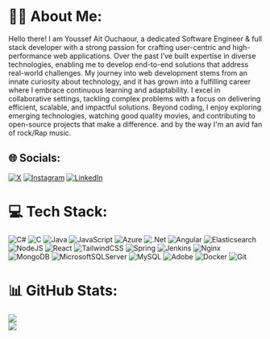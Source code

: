 # 🏄‍♂️ About Me:
Hello there! I am Youssef Ait Ouchaour, a dedicated Software Engineer & full stack developer with a strong passion for crafting user-centric and high-performance web applications. Over the past I’ve built expertise in diverse technologies, enabling me to develop end-to-end solutions that address real-world challenges. My journey into web development stems from an innate curiosity about technology, and it has grown into a fulfilling career where I embrace continuous learning and adaptability. I excel in collaborative settings, tackling complex problems with a focus on delivering efficient, scalable, and impactful solutions. Beyond coding, I enjoy exploring emerging technologies, watching good quality movies, and contributing to open-source projects that make a difference. and by the way I'm an avid fan of rock/Rap music.


## 🌐 Socials:
[![X](https://img.shields.io/badge/X-black.svg?logo=X&logoColor=white)](https://x.com/Youssef42307276) [![Instagram](https://img.shields.io/badge/Instagram-%23E4405F.svg?logo=Instagram&logoColor=white)](https://instagram.com/ouchaour) [![LinkedIn](https://img.shields.io/badge/LinkedIn-%230077B5.svg?logo=linkedin&logoColor=white)](https://linkedin.com/in/youssef-ait-ouchaour-590a7a202)  

# 💻 Tech Stack:
![C#](https://img.shields.io/badge/c%23-%23239120.svg?style=for-the-badge&logo=csharp&logoColor=white) ![C](https://img.shields.io/badge/c-%2300599C.svg?style=for-the-badge&logo=c&logoColor=white) ![Java](https://img.shields.io/badge/java-%23ED8B00.svg?style=for-the-badge&logo=openjdk&logoColor=white) ![JavaScript](https://img.shields.io/badge/javascript-%23323330.svg?style=for-the-badge&logo=javascript&logoColor=%23F7DF1E) ![Azure](https://img.shields.io/badge/azure-%230072C6.svg?style=for-the-badge&logo=microsoftazure&logoColor=white) ![.Net](https://img.shields.io/badge/.NET-5C2D91?style=for-the-badge&logo=.net&logoColor=white) ![Angular](https://img.shields.io/badge/angular-%23DD0031.svg?style=for-the-badge&logo=angular&logoColor=white) ![Elasticsearch](https://img.shields.io/badge/elasticsearch-%230377CC.svg?style=for-the-badge&logo=elasticsearch&logoColor=white) ![NodeJS](https://img.shields.io/badge/node.js-6DA55F?style=for-the-badge&logo=node.js&logoColor=white) ![React](https://img.shields.io/badge/react-%2320232a.svg?style=for-the-badge&logo=react&logoColor=%2361DAFB) ![TailwindCSS](https://img.shields.io/badge/tailwindcss-%2338B2AC.svg?style=for-the-badge&logo=tailwind-css&logoColor=white) ![Spring](https://img.shields.io/badge/spring-%236DB33F.svg?style=for-the-badge&logo=spring&logoColor=white) ![Jenkins](https://img.shields.io/badge/jenkins-%232C5263.svg?style=for-the-badge&logo=jenkins&logoColor=white) ![Nginx](https://img.shields.io/badge/nginx-%23009639.svg?style=for-the-badge&logo=nginx&logoColor=white) ![MongoDB](https://img.shields.io/badge/MongoDB-%234ea94b.svg?style=for-the-badge&logo=mongodb&logoColor=white) ![MicrosoftSQLServer](https://img.shields.io/badge/Microsoft%20SQL%20Server-CC2927?style=for-the-badge&logo=microsoft%20sql%20server&logoColor=white) ![MySQL](https://img.shields.io/badge/mysql-4479A1.svg?style=for-the-badge&logo=mysql&logoColor=white) ![Adobe](https://img.shields.io/badge/adobe-%23FF0000.svg?style=for-the-badge&logo=adobe&logoColor=white) ![Docker](https://img.shields.io/badge/docker-%230db7ed.svg?style=for-the-badge&logo=docker&logoColor=white) ![Git](https://img.shields.io/badge/git-%23F05033.svg?style=for-the-badge&logo=git&logoColor=white)
# 📊 GitHub Stats:
![](https://github-readme-stats.vercel.app/api?username=ouchaour&theme=shadow_green&hide_border=false&include_all_commits=false&count_private=true)<br/>
![](https://github-readme-streak-stats.herokuapp.com/?user=ouchaour&theme=shadow_green&hide_border=false)<br/>
